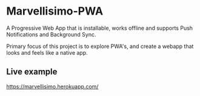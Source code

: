 # Marvellisimo-PWA
A Progressive Web App that is installable, works offline and supports Push Notifications and Background Sync.

Primary focus of this project is to explore PWA's, and create a webapp that looks and feels like a native app.

## Live example
https://marvellisimo.herokuapp.com/